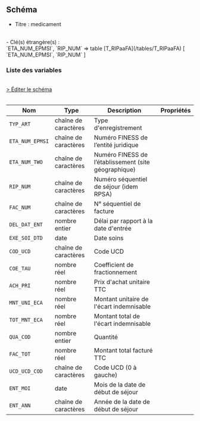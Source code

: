 ## Schéma

- Titre : medicament
<br />
- Clé(s) étrangère(s) : <br />
`ETA_NUM_EPMSI`, `RIP_NUM` => table [T_RIPaaFA](/tables/T_RIPaaFA) [ `ETA_NUM_EPMSI`, `RIP_NUM` ]<br />

### Liste des variables
<br />
<div>
    <a href="https://gitlab.com/healthdatahub/schema-snds/edit/master/schemas/PMSI%20RIP/T_RIPaaFH.json"  
    arget="_blank" rel="noopener noreferrer">> Éditer le schéma</a>
    <OutboundLink />
</div>
<br />

Nom|Type|Description|Propriétés
-|-|-|-
`TYP_ART`|chaîne de caractères|Type d&#x27;enregistrement||
`ETA_NUM_EPMSI`|chaîne de caractères|Numéro FINESS de l’entité juridique||
`ETA_NUM_TWO`|chaîne de caractères|Numéro FINESS de l’établissement (site géographique)||
`RIP_NUM`|chaîne de caractères|Numéro séquentiel de séjour (idem RPSA)||
`FAC_NUM`|chaîne de caractères|N° séquentiel de facture||
`DEL_DAT_ENT`|nombre entier|Délai par rapport à la date d&#x27;entrée||
`EXE_SOI_DTD`|date|Date soins||
`COD_UCD`|chaîne de caractères|Code UCD||
`COE_TAU`|nombre réel|Coefficient de fractionnement||
`ACH_PRI`|nombre réel|Prix d&#x27;achat unitaire TTC||
`MNT_UNI_ECA`|nombre réel|Montant unitaire de l&#x27;écart indemnisable||
`TOT_MNT_ECA`|nombre réel|Montant total de l&#x27;écart indemnisable||
`QUA_COD`|nombre entier|Quantité||
`FAC_TOT`|nombre réel|Montant total facturé TTC||
`UCD_UCD_COD`|chaîne de caractères|Code UCD (0 à gauche)||
`ENT_MOI`|date|Mois de la date de début de séjour||
`ENT_ANN`|chaîne de caractères|Année de la date de début de séjour||

